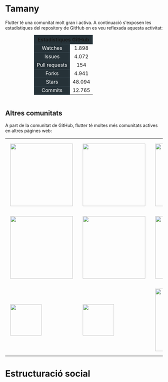 <!-- TITLE: Comunitat -->

# Tamany

Flutter té una comunitat molt gran i activa. A continuació s'exposen les estadístiques del repository de GitHub on es veu reflexada aquesta activitat:

<table style="text-align:center; margin:auto; width: 20em">
  <thead>
    <tr>
      <th style="background-color:#263238; border: 1px solid #37474f; " scope="col" colspan="2">Estadístiques GitHub</th>
    </tr>
  </thead>
  <tbody>
    <tr>
			<td style="background-color:#263238; border: 1px solid #37474f; color: white ">Watches</td>
			<td>1.898</td>
    </tr>
		<tr>
			<td style="background-color:#263238; border: 1px solid #37474f;color: white ">Issues</td>
			<td>4.072</td>
    </tr>
		<tr>
			<td style="background-color:#263238; border: 1px solid #37474f; color: white">Pull requests</td>
			<td>154</td>
    </tr>
		<tr>
			<td style="background-color:#263238; border: 1px solid #37474f;color: white ">Forks</td>
			<td>4.941</td>
    </tr>
			<tr>
			<td style="background-color:#263238; border: 1px solid #37474f; color: white">Stars</td>
			<td>48.094</td>
    </tr>
		<tr>
			<td style="background-color:#263238; border: 1px solid #37474f; color: white">Commits</td>
			<td>12.765</td>
    </tr>
  </tbody>
</table>
<br/>

## Altres comunitats

A part de la comunitat de GitHub, flutter té moltes més comunitats actives en altres pàgines web:

<table>
<tr>
	<td style="padding: 1em"><a href="https://stackoverflow.com/tags/flutter"><img src="https://flutter.io/assets/community/logo-stack-overflow-2478bff269c97f370590ab51220d8ee04b325d14f3fd2da2a79a1c8f19b83499.png" width="200"></a></td>
	<td style="padding: 1em"><a href="https://gitter.im/flutter/flutter"><img src="https://flutter.io/assets/community/logo-gitter-a4f9a10839d78ee879f2bcb6be04acafed5d5f726431319bb4cef8e8b7ba11d2.svg" width="200"></a></td>
	<td style="padding: 1em"><a href="https://groups.google.com/forum/#!forum/flutter-dev"><img src="https://flutter.io/assets/community/logo-google-51acbca5827a0691fe5830bbe7f661eabd160e7865de29b27856d434a833718b.png" width="200"></a></td>
<tr>
<tr>
	<td style="padding: 1em"><a href="https://twitter.com/flutterio"><img src="https://flutter.io/assets/community/logo-youtube-9a886a3e76844b5a6373737d55a539b730dd2c6a9d763b7a35b9fd635f7415e6.png" width="200"></a></td>
	<td style="padding: 1em"><a href="https://medium.com/flutter-io"><img src="https://flutter.io/assets/community/logo-medium-853b5b49567cba849ea23ccface8a226584172ed6707de3920a5a73129b0f8bf.png" width="200"></a></td>
	<td style="padding: 1em"><a href="https://flutterstudygroup.slack.com/"><img src="https://flutter.io/assets/community/logo-slack-132741792438d6f072f6b828febdf4984441753d2b66f3de8d19f6730d8e8f43.png" width="200"></a></td>
<tr>
<tr>
	<td style="padding: 1em"><a href="https://www.youtube.com/playlist?list=PLOU2XLYxmsIJ7dsVN4iRuA7BT8XHzGtCr"><img src="https://flutter.io/assets/community/logo-twitter-02bc8cf888815bfefa4345008aaeb18bfe2e9205a56b09d34d04f132b57c133d.png" width="100"></a></td>
	<td style="padding: 1em"><a href="https://www.reddit.com/r/FlutterDev/"><img src="https://flutter.io/assets/community/logo-reddit-dd08d8bfd6972121324685e712445978118d1ce9221c53ab8c51a7dc4d455673.png" width="100"></a></td>
	<td style="padding: 1em"><a href="https://discord.gg/N7Yshp4"><img src="https://flutter.io/assets/community/logo-discord-43c1f18f64fd0b7926ff6253d22db75534869997df6d063d43fff771f21cb9c8.png" width="200"></a></td>
<tr>
</table>

# Estructuració social
